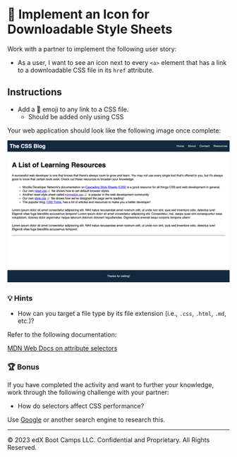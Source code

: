 # 📖 Implement an Icon for Downloadable Style Sheets

Work with a partner to implement the following user story:

* As a user, I want to see an icon next to every `<a>` element that has a link to a downloadable CSS file in its `href` attribute.

## Instructions

* Add a 📝 emoji to any link to a CSS file.
  * Should be added only using CSS


Your web application should look like the following image once complete:

![The updated page shows an emoji next to each link that takes you to a CSS file.](./images/01-selector-complete.png)

### 💡 Hints

* How can you target a file type by its file extension (i.e., `.css`, `.html`, `.md`, etc.)?

Refer to the following documentation: 

[MDN Web Docs on attribute selectors](https://developer.mozilla.org/en-US/docs/Web/CSS/Attribute_selectors)

### 🏆 Bonus

If you have completed the activity and want to further your knowledge, work through the following challenge with your partner:

* How do selectors affect CSS performance?

Use [Google](https://www.google.com) or another search engine to research this.

---
© 2023 edX Boot Camps LLC. Confidential and Proprietary. All Rights Reserved.